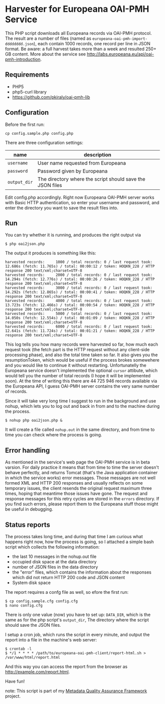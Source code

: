 # Harvester for Europeana OAI-PMH Service

This PHP script downloads all Europeana records via OAI-PMH protocol. The result are a number of files (named as `europeana-oai-pmh-import-dddddddd.json`), each contain 1000 records, one record per line in JSON format.
Be aware: a full harvest takes more than a week and resulted 250+ GB content.
More about the service see http://labs.europeana.eu/api/oai-pmh-introduction.

## Requirements

* PHP5
* php5-curl library
* https://github.com/pkiraly/oai-pmh-lib

## Configuration

Before the first run:

    cp config.sample.php config.php

There are three configuration settings:

| name     | description |
| ---      | ---         |
| `username` | User name requested from Europeana |
| `password` | Password given by Europeana |
| `output_dir` | The directory where the script should save the JSON files |

Edit config.php accordingly. Right now Europeana OAI-PMH server works with Basic HTTP authentication, so enter your 
username and password, and enter the directory you want to save the result files into.

## Run

You can try whether it is running, and produces the right output via

    $ php oai2json.php

The output it produces is something like this:

    harvested records:     1000 / total records: 0 / last request took: 12.686s (fetch: 11.765s) / total: 00:00:12 / token: HOQKN_228 / HTTP response 200 text/xml;charset=UTF-8
    harvested records:     2000 / total records: 0 / last request took: 14.294s (fetch: 12.776s) / total: 00:00:26 / token: HOQKN_228 / HTTP response 200 text/xml;charset=UTF-8
    harvested records:     3000 / total records: 0 / last request took: 14.292s (fetch: 12.865s) / total: 00:00:41 / token: HOQKN_228 / HTTP response 200 text/xml;charset=UTF-8
    harvested records:     4000 / total records: 0 / last request took: 13.723s (fetch: 12.466s) / total: 00:00:54 / token: HOQKN_228 / HTTP response 200 text/xml;charset=UTF-8
    harvested records:     5000 / total records: 0 / last request took: 14.050s (fetch: 12.554s) / total: 00:01:09 / token: HOQKN_228 / HTTP response 200 text/xml;charset=UTF-8
    harvested records:     6000 / total records: 0 / last request took: 12.641s (fetch: 11.724s) / total: 00:01:21 / token: HOQKN_228 / HTTP response 200 text/xml;charset=UTF-8

This log tells you how many records were harvested so far, how much each request took (the fetch part is the HTTP request without any client-side processing phase), and also the total time taken so far. It also gives you the resumptionToken, which would be useful if the process brokes somewehere and you would like to continue it without restarting. Unfortunatelly the Europeana service doesn't implemented the optional `cursor` attibute, which would tell you the number of total records (I hope it will be implemented soon). At the time of writing this there are 44 725 946 records available via the Europeana API, I guess OAI-PMH server contains the very same number of records.

Since it will take very long time I suggest to run in the background and use nohup, which lets you to log out and back in from and to the machine during the process.

    $ nohup php oai2json.php &

It will create a file called `nohup.out` in the same directory, and from time to time you can check where the process is going.

## Error handling

As mentioned in the service's web page the OAI-PMH service is in beta varsion. For daily practice it means that from time to time the server doesn't behave perfectly, and returns Tomcat (that's the Java application container in which the service works) error messages. Those messages are not well formed XML and HTTP 200 responses and usually reflects on some temporary issues, the client resends the original request maximum three times, hoping that meantime those issues have gone. The request and response messages for this retry cycles are stored in the `errors` directory. If you find such errors, please report them to the Europeana stuff those might be useful in debugging.

## Status reports

The process takes long time, and during that time I am curious what happens right now, how the process is going, so I attached a simple bash script which collects the following information:

* the last 10 messages in the nohup.out file
* occupied disk space at the data directory
* number of JSON files in the data directory
* the "error" files, which contains the information about the responses which did not return HTTP 200 code and JSON content
* System disk space

The report requires a confg file as well, so efore the first run:

    $ cp config.sample.cfg config.cfg
    $ nano config.cfg

There is only one value (now) you have to set up: `DATA_DIR`, which is the same as for the php script's `output_dir`, The directory where the script should save the JSON files.

I setup a cron job, which runs the script in every minute, and output the report into a file in the machine's web server:

    $ crontab -l
    $ */1 * * * * /path/to/europeana-oai-pmh-client/report-html.sh > /var/www/html/report.html

And this way you can access the report from the browser as http://example.com/report.html.

Have fun!

note: This script is part of my [Metadata Quality Assurance Framework](http://pkiraly.github.io) project.

